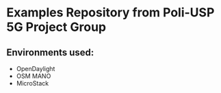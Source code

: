 # Examples Repository from Poli-USP 5G Project Group

## Environments used:
- OpenDaylight
- OSM MANO
- MicroStack


